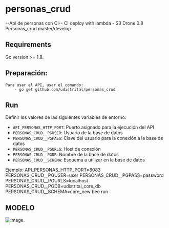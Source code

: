 # personas_crud

--Api de personas con CI--
CI deploy with lambda - S3
Drone 0.8 
Personas_crud master/develop

## Requirements
Go version >= 1.8.

## Preparación:
    Para usar el API, usar el comando:
        - go get github.com/udistrital/personas_crud

## Run

Definir los valores de las siguientes variables de entorno:

 - `API_PERSONAS_HTTP_PORT`: Puerto asignado para la ejecución del API
 - `PERSONAS_CRUD__PGUSER`: Usuario de la base de datos
 - `PERSONAS_CRUD__PGPASS`: Clave del usuario para la conexión a la base de datos  
 - `PERSONAS_CRUD__PGURLS`: Host de conexión
 - `PERSONAS_CRUD__PGDB`: Nombre de la base de datos
 - `PERSONAS_CRUD__SCHEMA`: Esquema a utilizar en la base de datos

Ejemplo: API_PERSONAS_HTTP_PORT=8083 PERSONAS_CRUD__PGUSER=user PERSONAS_CRUD__PGPASS=password PERSONAS_CRUD__PGURLS=localhost PERSONAS_CRUD__PGDB=udistrital_core_db PERSONAS_CRUD__SCHEMA=core_new bee run

## MODELO
![image](https://user-images.githubusercontent.com/14035745/42359402-4cd653f4-80a7-11e8-8b90-61e30a20bbaf.png).



